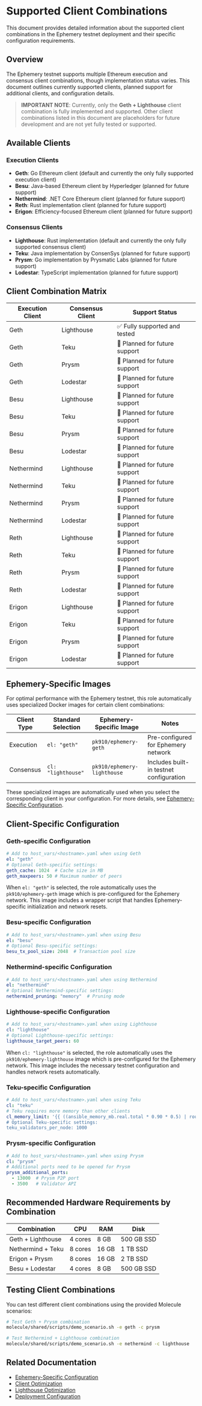 # Supported Client Combinations

This document provides detailed information about the supported client combinations in the Ephemery testnet deployment and their specific configuration requirements.

## Overview

The Ephemery testnet supports multiple Ethereum execution and consensus client combinations, though implementation status varies. This document outlines currently supported clients, planned support for additional clients, and configuration details.

> **IMPORTANT NOTE**: Currently, only the **Geth + Lighthouse** client combination is fully implemented and supported. Other client combinations listed in this document are placeholders for future development and are not yet fully tested or supported.

## Available Clients

### Execution Clients

- **Geth**: Go Ethereum client (default and currently the only fully supported execution client)
- **Besu**: Java-based Ethereum client by Hyperledger (planned for future support)
- **Nethermind**: .NET Core Ethereum client (planned for future support)
- **Reth**: Rust implementation client (planned for future support)
- **Erigon**: Efficiency-focused Ethereum client (planned for future support)

### Consensus Clients

- **Lighthouse**: Rust implementation (default and currently the only fully supported consensus client)
- **Teku**: Java implementation by ConsenSys (planned for future support)
- **Prysm**: Go implementation by Prysmatic Labs (planned for future support)
- **Lodestar**: TypeScript implementation (planned for future support)

## Client Combination Matrix

| Execution Client | Consensus Client | Support Status |
|------------------|------------------|----------------|
| Geth | Lighthouse | ✅ Fully supported and tested |
| Geth | Teku | 🔄 Planned for future support |
| Geth | Prysm | 🔄 Planned for future support |
| Geth | Lodestar | 🔄 Planned for future support |
| Besu | Lighthouse | 🔄 Planned for future support |
| Besu | Teku | 🔄 Planned for future support |
| Besu | Prysm | 🔄 Planned for future support |
| Besu | Lodestar | 🔄 Planned for future support |
| Nethermind | Lighthouse | 🔄 Planned for future support |
| Nethermind | Teku | 🔄 Planned for future support |
| Nethermind | Prysm | 🔄 Planned for future support |
| Nethermind | Lodestar | 🔄 Planned for future support |
| Reth | Lighthouse | 🔄 Planned for future support |
| Reth | Teku | 🔄 Planned for future support |
| Reth | Prysm | 🔄 Planned for future support |
| Reth | Lodestar | 🔄 Planned for future support |
| Erigon | Lighthouse | 🔄 Planned for future support |
| Erigon | Teku | 🔄 Planned for future support |
| Erigon | Prysm | 🔄 Planned for future support |
| Erigon | Lodestar | 🔄 Planned for future support |

## Ephemery-Specific Images

For optimal performance with the Ephemery testnet, this role automatically uses specialized Docker images for certain client combinations:

| Client Type | Standard Selection | Ephemery-Specific Image | Notes |
|-------------|-------------------|-------------------------|-------|
| Execution   | `el: "geth"`      | `pk910/ephemery-geth`   | Pre-configured for Ephemery network |
| Consensus   | `cl: "lighthouse"`| `pk910/ephemery-lighthouse` | Includes built-in testnet configuration |

These specialized images are automatically used when you select the corresponding client in your configuration. For more details, see [Ephemery-Specific Configuration](./EPHEMERY_SPECIFIC.md).

## Client-Specific Configuration

### Geth-specific Configuration

```yaml
# Add to host_vars/<hostname>.yaml when using Geth
el: "geth"
# Optional Geth-specific settings:
geth_cache: 1024  # Cache size in MB
geth_maxpeers: 50 # Maximum number of peers
```

When `el: "geth"` is selected, the role automatically uses the `pk910/ephemery-geth` image which is pre-configured for the Ephemery network. This image includes a wrapper script that handles Ephemery-specific initialization and network resets.

### Besu-specific Configuration

```yaml
# Add to host_vars/<hostname>.yaml when using Besu
el: "besu"
# Optional Besu-specific settings:
besu_tx_pool_size: 2048  # Transaction pool size
```

### Nethermind-specific Configuration

```yaml
# Add to host_vars/<hostname>.yaml when using Nethermind
el: "nethermind"
# Optional Nethermind-specific settings:
nethermind_pruning: "memory"  # Pruning mode
```

### Lighthouse-specific Configuration

```yaml
# Add to host_vars/<hostname>.yaml when using Lighthouse
cl: "lighthouse"
# Optional Lighthouse-specific settings:
lighthouse_target_peers: 60
```

When `cl: "lighthouse"` is selected, the role automatically uses the `pk910/ephemery-lighthouse` image which is pre-configured for the Ephemery network. This image includes the necessary testnet configuration and handles network resets automatically.

### Teku-specific Configuration

```yaml
# Add to host_vars/<hostname>.yaml when using Teku
cl: "teku"
# Teku requires more memory than other clients
cl_memory_limit: '{{ ((ansible_memory_mb.real.total * 0.90 * 0.5) | round | int) }}M"
# Optional Teku-specific settings:
teku_validators_per_node: 1000
```

### Prysm-specific Configuration

```yaml
# Add to host_vars/<hostname>.yaml when using Prysm
cl: "prysm"
# Additional ports need to be opened for Prysm
prysm_additional_ports:
  - 13000  # Prysm P2P port
  - 3500   # Validator API
```

## Recommended Hardware Requirements by Combination

| Combination | CPU | RAM | Disk |
|-------------|-----|-----|------|
| Geth + Lighthouse | 4 cores | 8 GB | 500 GB SSD |
| Nethermind + Teku | 8 cores | 16 GB | 1 TB SSD |
| Erigon + Prysm | 8 cores | 16 GB | 2 TB SSD |
| Besu + Lodestar | 4 cores | 8 GB | 500 GB SSD |

## Testing Client Combinations

You can test different client combinations using the provided Molecule scenarios:

```bash
# Test Geth + Prysm combination
molecule/shared/scripts/demo_scenario.sh -e geth -c prysm

# Test Nethermind + Lighthouse combination
molecule/shared/scripts/demo_scenario.sh -e nethermind -c lighthouse
```

## Related Documentation

- [Ephemery-Specific Configuration](./EPHEMERY_SPECIFIC.md)
- [Client Optimization](../OPERATIONS/CLIENT_OPTIMIZATION.md)
- [Lighthouse Optimization](../OPERATIONS/LIGHTHOUSE_OPTIMIZATION.md)
- [Deployment Configuration](../DEPLOYMENT/CONFIGURATION.md) 
